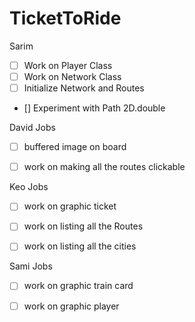 # TicketToRide




Sarim 

- [ ] Work on Player Class
- [ ] Work on Network Class
- [ ] Initialize Network and Routes
- [] Experiment with Path 2D.double


David Jobs

- [ ] buffered image on board
- [ ] work on making all the routes clickable



Keo Jobs
- [ ] work on graphic ticket
- [ ] work on listing all the Routes
- [ ] work on listing all the cities



Sami Jobs
- [ ] work on graphic train card
- [ ] work on graphic player





